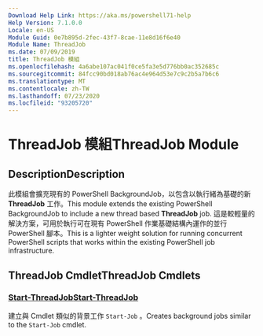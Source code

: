 ```yaml
---
Download Help Link: https://aka.ms/powershell71-help
Help Version: 7.1.0.0
Locale: en-US
Module Guid: 0e7b895d-2fec-43f7-8cae-11e8d16f6e40
Module Name: ThreadJob
ms.date: 07/09/2019
title: ThreadJob 模組
ms.openlocfilehash: 4a6abe107ac041f0ce5fa3e5d776bb0ac352685c
ms.sourcegitcommit: 84fcc90bd018ab76ac4e964d53e7c9c2b5a7b6c6
ms.translationtype: MT
ms.contentlocale: zh-TW
ms.lasthandoff: 07/23/2020
ms.locfileid: "93205720"
---
```

# <span data-ttu-id="15d21-102">ThreadJob 模組</span><span class="sxs-lookup"><span data-stu-id="15d21-102">ThreadJob Module</span></span>

## <span data-ttu-id="15d21-103">Description</span><span class="sxs-lookup"><span data-stu-id="15d21-103">Description</span></span>
<span data-ttu-id="15d21-104">此模組會擴充現有的 PowerShell BackgroundJob，以包含以執行緒為基礎的新 **ThreadJob** 工作。</span><span class="sxs-lookup"><span data-stu-id="15d21-104">This module extends the existing PowerShell BackgroundJob to include a new thread based **ThreadJob** job.</span></span> <span data-ttu-id="15d21-105">這是較輕量的解決方案，可用於執行可在現有 PowerShell 作業基礎結構內運作的並行 PowerShell 腳本。</span><span class="sxs-lookup"><span data-stu-id="15d21-105">This is a lighter weight solution for running concurrent PowerShell scripts that works within the existing PowerShell job infrastructure.</span></span>

## <span data-ttu-id="15d21-106">ThreadJob Cmdlet</span><span class="sxs-lookup"><span data-stu-id="15d21-106">ThreadJob Cmdlets</span></span>

### [<span data-ttu-id="15d21-107">Start-ThreadJob</span><span class="sxs-lookup"><span data-stu-id="15d21-107">Start-ThreadJob</span></span>](Start-ThreadJob.md)
<span data-ttu-id="15d21-108">建立與 Cmdlet 類似的背景工作 `Start-Job` 。</span><span class="sxs-lookup"><span data-stu-id="15d21-108">Creates background jobs similar to the `Start-Job` cmdlet.</span></span>
